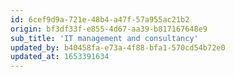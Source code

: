 ```yaml
---
id: 6cef9d9a-721e-48b4-a47f-57a955ac21b2
origin: bf3df33f-e855-4d67-aa39-b817167648e9
sub_title: 'IT management and consultancy'
updated_by: b40458fa-e73a-4f88-bfa1-570cd54b72e0
updated_at: 1653391634
---
```

